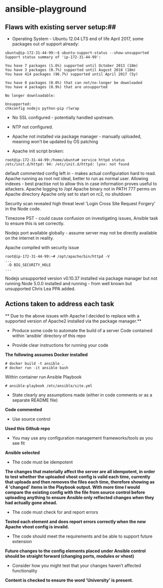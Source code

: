 # ansible-playground

## Flaws with existing server setup:##

* Operating System - Ubuntu 12.04 LTS end of life April 2017, some packages out of support already:

```
ubuntu@ip-172-31-44-99:~$ ubuntu-support-status --show-unsupported
Support status summary of 'ip-172-31-44-99':

You have 7 packages (1.6%) supported until October 2013 (18m)
You have 3 packages (0.7%) supported until August 2018 (18m)
You have 414 packages (96.7%) supported until April 2017 (5y)

You have 0 packages (0.0%) that can not/no-longer be downloaded
You have 4 packages (0.9%) that are unsupported

No longer downloadable:

Unsupported:
chkconfig nodejs python-pip rlwrap
```

* No SSL configured - potentially handled upstream.

* NTP not configured.

* Apache not installed via package manager - manually uploaded, meaning won't be updated by OS patching

* Apache init script broken:

```
root@ip-172-31-44-99:/home/ubuntu# service httpd status
/etc/init.d/httpd: 94: /etc/init.d/httpd: lynx: not found
```
default commented config left in - makes actual configuration hard to read.
Apache running as root not ideal, better to run as normal user.
Allowing indexes - best practise not to allow this in case information proves useful to attackers.
Apache logging to /opt
Apache binary not in PATH
777 perms on Apache directory
Apache only set to start on rc2, no shutdown

Security scan revealed high threat level 'Login Cross Site Request Forgery' in the Node code.

Timezone PST - could cause confusion on investigating issues, Ansible task to ensure this is set correctly.

Nodejs port available globally - assume server may not be directly available on the internet in reality.

Apache compiled with security issue
```
root@ip-172-31-44-99:~# /opt/apache/bin/httpd -V
...
 -D BIG_SECURITY_HOLE
...
```

Nodejs unsupported version v0.10.37 installed via package manager but not running
Node 5.0.0 installed and running - from well known but unsupported Chris Lea PPA added.

## Actions taken to address each task ##

** Due to the above issues with Apache I decided to replace with a supported version of Apache2 installed via the package manager.**

* Produce some code to automate the build of a server
Code contained within 'ansible' directory of this repo

* Provide clear instructions for running your code

**The following assumes Docker installed**

```
# docker build -t ansible .
# docker run -it ansible bash
```
Within container run Ansible Playbook
```
# ansible-playbook /etc/ansible/site.yml
```

* State clearly any assumptions made (either in code comments or as a separate README
file)

**Code commented**

* Use source control

**Used this Github repo**

* You may use any configuration management frameworks/tools as you see fit

**Ansible selected**

* The code must be idempotent

**The changes that materially affect the server are all idempotent, in order to test whether the uploaded vhost config is valid each time, currently that uploads and then removes the files each time, therefore showing as 4 'changed' items in the Playbook output. With more time I would compare the existing config with the file from source control before uploading anything to ensure Ansible only reflected changes when they had actually gone ahead.**

* The code must check for and report errors

**Tested each element and does report errors correctly when the new Apache vhost config is invalid.**

* The code should meet the requirements and be able to support future extension

**Future changes to the config elements placed under Ansible control should be straight forward (changing ports, modules or vhost)**

* Consider how you might test that your changes haven’t affected functionality

**Content is checked to ensure the word 'University' is present.**
